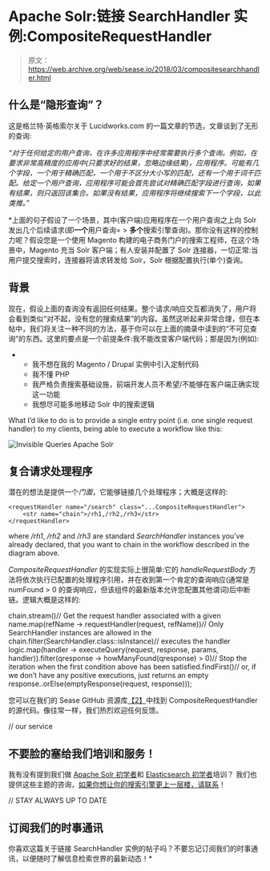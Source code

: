 # Apache Solr:链接 SearchHandler 实例:CompositeRequestHandler

> 原文：<https://web.archive.org/web/sease.io/2018/03/compositesearchhandler.html>

## 什么是“隐形查询”？

这是格兰特·英格索尔关于 Lucidworks.com 的一篇文章的节选，文章谈到了无形的查询:

*“对于任何给定的用户查询，在许多应用程序中经常需要执行多个查询。例如，在要求非常高精度的应用中(只要求好的结果，忽略边缘结果)，应用程序。可能有几个字段，一个用于精确匹配，一个用于不区分大小写的匹配，还有一个用于词干匹配。给定一个用户查询，应用程序可能会首先尝试对精确匹配字段进行查询，如果有结果，则只返回该集合。如果没有结果，应用程序将继续搜索下一个字段，以此类推。”*

 *上面的句子假设了一个场景，其中(客户端)应用程序在一个用户查询之上向 Solr 发出几个后续请求(即**一个**用户查询= > **多个**搜索引擎查询)。那你没有这样的控制力呢？假设您是一个使用 Magento 构建的电子商务门户的搜索工程师，在这个场景中，Magento 充当 Solr 客户端；有人安装并配置了 Solr 连接器，一切正常:当用户提交搜索时，连接器将请求转发给 Solr，Solr 根据配置执行(单个)查询。

## 背景

现在，假设上面的查询没有返回任何结果。整个请求/响应交互都消失了，用户将会看到类似“对不起，没有您的搜索结果”的内容。虽然这听起来非常合理，但在本帖中，我们将关注一种不同的方法，基于你可以在上面的摘录中读到的“不可见查询”的东西。这里的要点是一个前提条件:我不能改变客户端代码；那是因为(例如):

*   *   我不想在我的 Magento / Drupal 实例中引入定制代码
    *   我不懂 PHP
    *   我严格负责搜索基础设施，前端开发人员不希望/不能够在客户端正确实现这一功能
    *   我想尽可能多地移动 Solr 中的搜索逻辑

What I’d like to do is to provide a single entry point (i.e. one single request handler) to my clients, being able to execute a workflow like this:

![Invisible Queries Apache Solr](img/7932d88389e3b22d4d53748c51fd9acb.png)

## 复合请求处理程序

潜在的想法是提供一个*门面*，它能够链接几个处理程序；大概是这样的:

```
<requestHandler name="/search" class="...CompositeRequestHandler">
    <str name="chain">/rh1,/rh2,/rh3</str>
</requestHandler> 
```

where */rh1*, */rh2* and */rh3* are standard *SearchHandler* instances you’ve already declared, that you want to chain in the workflow described in the diagram above.

*CompositeRequestHandler* 的实现实际上很简单:它的 *handleRequestBody* 方法将依次执行已配置的处理程序引用，并在收到第一个肯定的查询响应(通常是 numFound > 0 的查询响应，但该组件的最新版本允许您配置其他谓词)后中断链。逻辑大概是这样的:

chain.stream()// Get the request handler associated with a given name.map(refName -> requestHandler(request, refName))// Only SearchHandler instances are allowed in the chain.filter(SearchHandler.class::isInstance)// executes the handler logic.map(handler -> executeQuery(request, response, params, handler)).filter(qresponse -> howManyFound(qresponse) > 0)// Stop the iteration when the first condition above has been satisfied.findFirst()// or, if we don’t have any positive executions, just returns an empty response..orElse(emptyResponse(request, response)));

您可以在我们的 Sease GitHub 资源库[【2】](https://web.archive.org/web/20220929234549/https://github.com/SeaseLtd/composite-request-handler)中找到 CompositeRequestHandler 的源代码。像往常一样，我们热烈欢迎任何反馈。

// our service

## 不要脸的塞给我们培训和服务！

我有没有提到我们做 [Apache Solr 初学者](https://web.archive.org/web/20220929234549/https://sease.io/training/apache-solr-training/apache-solr-beginner-training)和 [Elasticsearch 初学者](https://web.archive.org/web/20220929234549/https://sease.io/training/elasticsearch-trainings/elasticsearch-beginner-training)培训？
我们也提供这些主题的咨询，[如果你想让你的搜索引擎更上一层楼，请联系](https://web.archive.org/web/20220929234549/https://sease.io/contacts)！

// STAY ALWAYS UP TO DATE

## 订阅我们的时事通讯

你喜欢这篇关于链接 SearchHandler 实例的帖子吗？不要忘记订阅我们的时事通讯，以便随时了解信息检索世界的最新动态！*